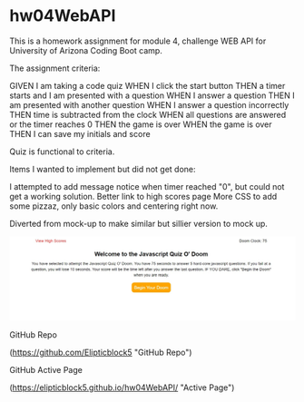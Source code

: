 # hw04WebAPI

This is a homework assignment for module 4, challenge WEB API for University of Arizona Coding Boot camp.




The assignment criteria:

GIVEN I am taking a code quiz
WHEN I click the start button
THEN a timer starts and I am presented with a question
WHEN I answer a question
THEN I am presented with another question
WHEN I answer a question incorrectly
THEN time is subtracted from the clock
WHEN all questions are answered or the timer reaches 0
THEN the game is over
WHEN the game is over
THEN I can save my initials and score


Quiz is functional to criteria.

Items I wanted to implement but did not get done:

I attempted to add message notice when timer reached "0", but could not get a working solution.
Better link to high scores page
More CSS to add some pizzaz, only basic colors and centering right now. 

Diverted from mock-up to make similar but sillier version to mock up.


![Screenshot](/assets/images/screeenshot.jpg "Screenshot Quiz O' Doom")

GitHub Repo

(https://github.com/Elipticblock5 "GitHub Repo")

GitHub Active Page

(https://elipticblock5.github.io/hw04WebAPI/ "Active Page")






